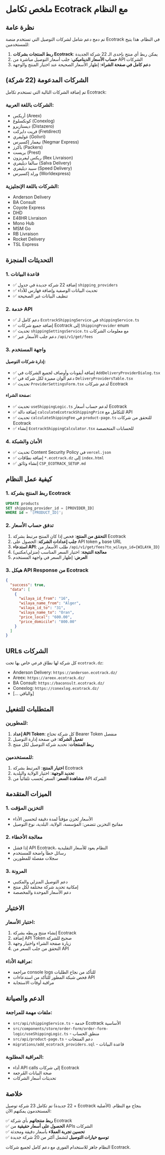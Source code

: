 # ملخص تكامل Ecotrack مع النظام

## نظرة عامة

تم دمج دعم شامل لشركات التوصيل التي تستخدم منصة Ecotrack في النظام. هذا يتيح للمستخدمين:

1. **ربط المنتجات بشركات Ecotrack**: يمكن ربط أي منتج بإحدى الـ 22 شركة الجديدة
2. **حساب الأسعار الديناميكي**: جلب أسعار التوصيل مباشرة من API الشركات
3. **دعم كامل في صفحة الشراء**: إظهار الأسعار الصحيحة عند اختيار المنتج والوجهة

## الشركات المدعومة (22 شركة)

تم إضافة الشركات التالية التي تستخدم تكامل Ecotrack:

### الشركات باللغة العربية:
- أريكس (Areex)
- كونكسلوغ (Conexlog)
- ديستازيرو (Distazero)
- فريت دايركت (Fretdirect)
- غوليفري (Golivri)
- نيغمار إكسبرس (Negmar Express)
- باكرز (Packers)
- بريست (Prest)
- ريكس ليفريزون (Rex Livraison)
- سالفا ديليفري (Salva Delivery)
- سبيد ديليفري (Speed Delivery)
- ورلد إكسبرس (Worldexpress)

### الشركات باللغة الإنجليزية:
- Anderson Delivery
- BA Consult
- Coyote Express
- DHD
- E48HR Livraison
- Mono Hub
- MSM Go
- RB Livraison
- Rocket Delivery
- TSL Express

## التحديثات المنجزة

### 1. قاعدة البيانات
- ✅ إضافة 22 شركة جديدة في جدول `shipping_providers`
- ✅ تحديث البيانات الوصفية وإضافة فهارس للأداء
- ✅ تنظيف البيانات غير الصحيحة

### 2. خدمة API
- ✅ دعم كامل لـ `EcotrackShippingService` في `shippingService.ts`
- ✅ إضافة جميع شركات Ecotrack إلى `ShippingProvider` enum
- ✅ تحديث `shippingSettingsService.ts` مع معلومات الشركات
- ✅ دعم جلب الأسعار عبر `/api/v1/get/fees`

### 3. واجهة المستخدم

#### إدارة شركات التوصيل:
- ✅ إضافة أيقونات وأوصاف لجميع الشركات في `AddDeliveryProviderDialog.tsx`
- ✅ دعم ألوان مميزة لكل شركة في `DeliveryProvidersTable.tsx`
- ✅ تحديث `ProviderSettingsForm.tsx` لدعم شركات Ecotrack

#### صفحة الشراء:
- ✅ تحديث `useShippingLogic.ts` لدعم حساب أسعار Ecotrack
- ✅ إضافة دالة `calculateEcotrackShippingPrice` للتكامل مع API
- ✅ تحديث `calculateShippingFee` في `product-page.ts` للتحقق من شركات Ecotrack
- ✅ إنشاء `EcotrackShippingCalculator.tsx` للحسابات المتخصصة

### 4. الأمان والشبكة
- ✅ تحديث Content Security Policy في `vercel.json`
- ✅ إضافة نطاقات `*.ecotrack.dz` إلى `index.html`
- ✅ إنشاء وثائق `CSP_ECOTRACK_SETUP.md`

## كيفية عمل النظام

### 1. ربط المنتج بشركة Ecotrack
```sql
UPDATE products 
SET shipping_provider_id = [PROVIDER_ID]
WHERE id = '[PRODUCT_ID]';
```

### 2. تدفق حساب الأسعار
1. **التحقق من المنتج**: فحص إذا كان المنتج مرتبط بشركة Ecotrack
2. **جلب إعدادات الشركة**: الحصول على API token و base URL
3. **استدعاء API**: طلب الأسعار من `/api/v1/get/fees?to_wilaya_id={WILAYA_ID}`
4. **معالجة النتيجة**: اختيار السعر المناسب (منزلي/مكتبي)
5. **العرض**: إظهار السعر في واجهة المستخدم

### 3. هيكل API Response من Ecotrack
```json
{
  "success": true,
  "data": [
    {
      "wilaya_id_from": "16",
      "wilaya_name_from": "Alger", 
      "wilaya_id_to": "31",
      "wilaya_name_to": "Oran",
      "price_local": "600.00",
      "price_domicile": "800.00"
    }
  ]
}
```

## URLs الشركات

كل شركة لها نطاق فرعي خاص بها تحت `ecotrack.dz`:

- Anderson Delivery: `https://anderson.ecotrack.dz/`
- Areex: `https://areex.ecotrack.dz/`
- BA Consult: `https://baconsult.ecotrack.dz/`
- Conexlog: `https://conexlog.ecotrack.dz/`
- [... والباقي]

## المتطلبات للتفعيل

### للمطورين:
1. **إعداد API Token**: كل شركة تحتاج Bearer Token منفصل
2. **تفعيل الشركة**: في صفحة إدارة التوصيل
3. **ربط المنتجات**: تحديد شركة التوصيل لكل منتج

### للمستخدمين:
1. **اختيار المنتج**: المرتبط بشركة Ecotrack
2. **تحديد الوجهة**: اختيار الولاية والبلدية
3. **مشاهدة السعر**: السعر يُحسب تلقائياً من API الشركة

## الميزات المتقدمة

### 1. التخزين المؤقت
- الأسعار تُخزن مؤقتاً لمدة دقيقة لتحسين الأداء
- مفاتيح التخزين تتضمن: المؤسسة، الولاية، البلدية، نوع التوصيل

### 2. معالجة الأخطاء
- إذا فشل API Ecotrack، النظام يعود للأسعار التقليدية
- رسائل خطأ واضحة للمستخدم
- سجلات مفصلة للمطورين

### 3. المرونة
- دعم التوصيل المنزلي والمكتبي
- إمكانية تحديد شركة مختلفة لكل منتج
- دعم الأسعار الموحدة والمخصصة

## الاختبار

### اختبار الأسعار:
1. إنشاء منتج وربطه بشركة Ecotrack
2. إضافة API Token صحيح للشركة
3. زيارة صفحة الشراء واختيار وجهة
4. التحقق من جلب السعر من API

### مراقبة الأداء:
- مراجعة console logs للتأكد من نجاح الطلبات
- فحص شبكة المطور للتأكد من استدعاءات API
- مراقبة أوقات الاستجابة

## الدعم والصيانة

### ملفات مهمة للمراجعة:
- `src/api/shippingService.ts` - خدمة Ecotrack الأساسية
- `src/components/store/order-form/order-form-logic/useShippingLogic.ts` - منطق الحساب
- `src/api/product-page.ts` - دعم المنتجات
- `migrations/add_ecotrack_providers.sql` - قاعدة البيانات

### المراقبة المطلوبة:
- أداء API calls إلى شركات Ecotrack
- صحة البيانات المُرجعة
- تحديثات أسعار الشركات

## خلاصة

تم تكامل 23 شركة توصيل (22 جديدة + Ecotrack الأصلية) بنجاح مع النظام. المستخدمون يمكنهم الآن:

✅ **ربط منتجاتهم** بأي شركة Ecotrack  
✅ **الحصول على أسعار حقيقية** من APIs الشركات  
✅ **تحسين تجربة العملاء** بأسعار دقيقة ومحدثة  
✅ **توسيع خيارات التوصيل** لتشمل أكثر من 20 شركة جديدة  

النظام جاهز للاستخدام الفوري مع دعم كامل لجميع شركات Ecotrack. 